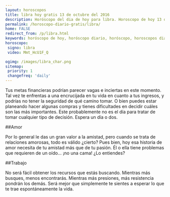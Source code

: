 ```yaml
---
layout: horoscopos
title: libra hoy gratis 13 de octubre del 2016 
description: Horóscopo del dia de hoy para libra. Horoscopo de hoy 13 de octubre del 2016. Las predicciones de amor, trabajo, vida personal gratis.
permalink: /horoscopo-diario-gratis/libra/
home: FALSE
redirect_from: /p/libra.html
keywords: horóscopo de hoy, horóscopo diario, horóscopo, horoscopos diarios gratis del dia de hoy, horóscopo diario gratis,horóscopo 2016, horóscopo esperanza gracia, horoscopo libra hoy, horoscop, horóscopos gratis, horoscopo libra, horoscopo libra 2016, Tarot, Astrologia, Zodíaco, libra, horoscopo gratis
horoscopo:
 signo: libra
 video: Mmt_HcU1F_Q

ogimg: /images/libra_char.png
sitemap:
 priority: 1
 changefreq: 'daily'
---
```



Tus metas financieras podrían parecer vagas e inciertas en este momento. Tal vez te enfrentas a una encrucijada en tu vida en cuanto a tus ingresos, y podrías no tener la seguridad de qué camino tomar. O bien puedes estar planeando hacer algunas compras y tienes dificultades en decidir cuáles son las más importantes. Este probablemente no es el día para tratar de tomar cualquier tipo de decisión. Espera un día o dos.

##Amor

Por lo general le das un gran valor a la amistad, pero cuando se trata de relaciones amorosas, todo es válido ¿cierto? Pues bien, hoy esa historia de amor necesita de tu amistad más que de tu pasión. Él o ella tiene problemas que requieren de un oído... ¡no una cama! ¿Lo entiendes?

##Trabajo

No será fácil obtener los recursos que estás buscando. Mientras más busques, menos encontrarás. Mientras más presiones, más resistencia pondrán los demás. Será mejor que simplemente te sientes a esperar lo que te trae espontáneamente la vida.